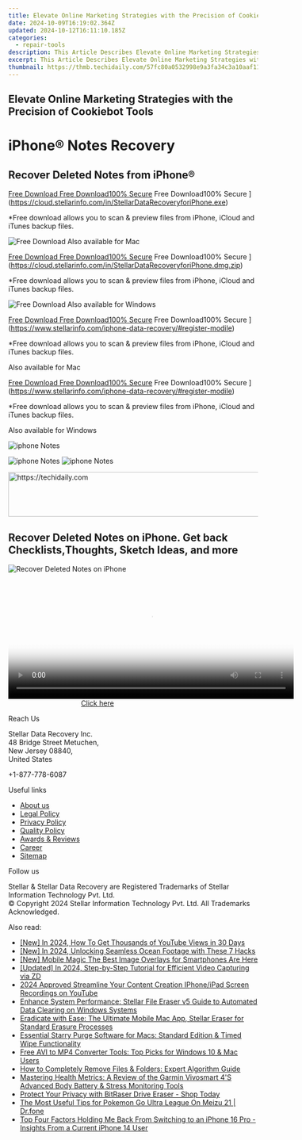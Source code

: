 ```yaml
---
title: Elevate Online Marketing Strategies with the Precision of Cookiebot Tools
date: 2024-10-09T16:19:02.364Z
updated: 2024-10-12T16:11:10.185Z
categories:
  - repair-tools
description: This Article Describes Elevate Online Marketing Strategies with the Precision of Cookiebot Tools
excerpt: This Article Describes Elevate Online Marketing Strategies with the Precision of Cookiebot Tools
thumbnail: https://thmb.techidaily.com/57fc80a0532998e9a3fa34c3a10aaf11a38c8a2570d6f12d0969979c5207b72c.jpg
---
```


## Elevate Online Marketing Strategies with the Precision of Cookiebot Tools

# iPhone® Notes Recovery

## Recover Deleted Notes from iPhone®

[Free Download Free Download100% Secure](https://www.stellarinfo.com/gdc/iphone-recovery/images/win.png) Free Download100% Secure ](https://cloud.stellarinfo.com/in/StellarDataRecoveryforiPhone.exe)

 \*Free download allows you to scan & preview files from iPhone, iCloud and iTunes backup files.

![Free Download](https://www.stellarinfo.com/gdc/iphone-recovery/images/small-apple.png) Also available for Mac

[Free Download Free Download100% Secure](https://www.stellarinfo.com/gdc/iphone-recovery/images/mac.png) Free Download100% Secure ](https://cloud.stellarinfo.com/in/StellarDataRecoveryforiPhone.dmg.zip)

 \*Free download allows you to scan & preview files from iPhone, iCloud and iTunes backup files.

![Free Download](https://www.stellarinfo.com/gdc/iphone-recovery/images/small-windows.png) Also available for Windows

[Free Download Free Download100% Secure](https://www.stellarinfo.com/gdc/iphone-recovery/images/win.png) Free Download100% Secure ](https://www.stellarinfo.com/iphone-data-recovery/#register-modile)

 \*Free download allows you to scan & preview files from iPhone, iCloud and iTunes backup files.

 Also available for Mac

[Free Download Free Download100% Secure](https://www.stellarinfo.com/gdc/iphone-recovery/images/mac.png) Free Download100% Secure ](https://www.stellarinfo.com/iphone-data-recovery/#register-modile)

 \*Free download allows you to scan & preview files from iPhone, iCloud and iTunes backup files.

 Also available for Windows

![iphone Notes](https://www.stellarinfo.com/iphone-data-recovery/images/notes.png)

![iphone Notes](https://www.stellarinfo.com/iphone-data-recovery/images/notes.png) ![iphone Notes](https://www.stellarinfo.com/iphone-data-recovery/iphone-recovery/images/bg1-old.png)

<!-- affiliate ads begin -->
<a href="https://aligracehair.sjv.io/c/5597632/1997662/19272" target="_top" id="1997662">
  <img src="//a.impactradius-go.com/display-ad/19272-1997662" border="0" alt="https://techidaily.com" width="728" height="90"/>
</a>
<img height="0" width="0" src="https://aligracehair.sjv.io/i/5597632/1997662/19272" style="position:absolute;visibility:hidden;" border="0" />
<!-- affiliate ads end -->

## Recover Deleted Notes on iPhone. Get back Checklists,Thoughts, Sketch Ideas, and more

![Recover Deleted Notes on iPhone](https://www.stellarinfo.com/iphone-data-recovery/images/icon-note.png)

<!-- affiliate ads begin -->
<span id="1983552">
					<video width="576" height="240" style="cursor:pointer"
           poster="//a.impactradius-go.com/display-clicktoplayimage/1983552.png"
           onclick="if(!this.playClicked){this.play();this.setAttribute('controls',true);this.playClicked=true;}">
	   <source src="//a.impactradius-go.com/display-ad/22993-1983552">
	   <img src="//a.impactradius-go.com/display-clicktoplayimage/1983552.png" style="border: none; height: 100%; width: 100%; object-fit: contain">
	</video>
	<div style="width:360px;text-align:center"><a href="javascript:window.open(decodeURIComponent('https%3A%2F%2Fhomestyler.sjv.io%2Fc%2F5597632%2F1983552%2F22993'), '_blank');void(0);">Click here</a></div>
</span>
<img height="0" width="0" src="https://imp.pxf.io/i/5597632/1983552/22993" style="position:absolute;visibility:hidden;" border="0" />
<!-- affiliate ads end -->

Reach Us

 Stellar Data Recovery Inc.  
 48 Bridge Street Metuchen,  
 New Jersey 08840,  
 United States

+1-877-778-6087

Useful links

* [About us](https://tools.techidaily.com/stellardata-recovery/buy-now/)
* [Legal Policy](https://tools.techidaily.com/stellardata-recovery/buy-now/)
* [Privacy Policy](https://tools.techidaily.com/stellardata-recovery/buy-now/)
* [Quality Policy](https://tools.techidaily.com/stellardata-recovery/buy-now/)
* [Awards & Reviews](https://tools.techidaily.com/stellardata-recovery/buy-now/)
* [Career](https://tools.techidaily.com/stellardata-recovery/buy-now/)
* [Sitemap](https://www.stellarinfo.com/sitemap.php)

Follow us

[](https://www.facebook.com/stellarinfo) [](https://twitter.com/stellarinfo) [](https://www.linkedin.com/company/stellardatarecovery/) [](https://www.youtube.com/user/stellarite)

 Stellar & Stellar Data Recovery are Registered Trademarks of Stellar Information Technology Pvt. Ltd.  
 © Copyright 2024 Stellar Information Technology Pvt. Ltd. All Trademarks Acknowledged.

<ins class="adsbygoogle"
     style="display:block"
     data-ad-format="autorelaxed"
     data-ad-client="ca-pub-7571918770474297"
     data-ad-slot="1223367746"></ins>

<ins class="adsbygoogle"
     style="display:block"
     data-ad-client="ca-pub-7571918770474297"
     data-ad-slot="8358498916"
     data-ad-format="auto"
     data-full-width-responsive="true"></ins>

<span class="atpl-alsoreadstyle">Also read:</span>
<div><ul>
<li><a href="https://eaxpv-info.techidaily.com/new-in-2024-how-to-get-thousands-of-youtube-views-in-30-days/"><u>[New] In 2024, How To Get Thousands of YouTube Views in 30 Days</u></a></li>
<li><a href="https://fox-helps.techidaily.com/new-in-2024-unlocking-seamless-ocean-footage-with-these-7-hacks/"><u>[New] In 2024, Unlocking Seamless Ocean Footage with These 7 Hacks</u></a></li>
<li><a href="https://extra-approaches.techidaily.com/new-mobile-magic-the-best-image-overlays-for-smartphones-are-here/"><u>[New] Mobile Magic The Best Image Overlays for Smartphones Are Here</u></a></li>
<li><a href="https://remote-screen-capture.techidaily.com/updated-in-2024-step-by-step-tutorial-for-efficient-video-capturing-via-zd/"><u>[Updated] In 2024, Step-by-Step Tutorial for Efficient Video Capturing via ZD</u></a></li>
<li><a href="https://youtube-web.techidaily.com/approved-streamline-your-content-creation-iphoneipad-screen-recordings-on-youtube/"><u>2024 Approved Streamline Your Content Creation IPhone/iPad Screen Recordings on YouTube</u></a></li>
<li><a href="https://data-safeguard.techidaily.com/enhance-system-performance-stellar-file-eraser-v5-guide-to-automated-data-clearing-on-windows-systems/"><u>Enhance System Performance: Stellar File Eraser v5 Guide to Automated Data Clearing on Windows Systems</u></a></li>
<li><a href="https://data-safeguard.techidaily.com/eradicate-with-ease-the-ultimate-mobile-mac-app-stellar-eraser-for-standard-erasure-processes/"><u>Eradicate with Ease: The Ultimate Mobile Mac App, Stellar Eraser for Standard Erasure Processes</u></a></li>
<li><a href="https://data-safeguard.techidaily.com/essential-starry-purge-software-for-macs-standard-edition-and-timed-wipe-functionality/"><u>Essential Starry Purge Software for Macs: Standard Edition & Timed Wipe Functionality</u></a></li>
<li><a href="https://techtrends.techidaily.com/free-avi-to-mp4-converter-tools-top-picks-for-windows-10-and-mac-users/"><u>Free AVI to MP4 Converter Tools: Top Picks for Windows 10 & Mac Users</u></a></li>
<li><a href="https://data-safeguard.techidaily.com/how-to-completely-remove-files-and-folders-expert-algorithm-guide/"><u>How to Completely Remove Files & Folders: Expert Algorithm Guide</u></a></li>
<li><a href="https://buynow-tips.techidaily.com/mastering-health-metrics-a-review-of-the-garmin-vivosmart-4s-advanced-body-battery-and-stress-monitoring-tools/"><u>Mastering Health Metrics: A Review of the Garmin Vivosmart 4'S Advanced Body Battery & Stress Monitoring Tools</u></a></li>
<li><a href="https://data-safeguard.techidaily.com/protect-your-privacy-with-bitraser-drive-eraser-shop-today/"><u>Protect Your Privacy with BitRaser Drive Eraser - Shop Today</u></a></li>
<li><a href="https://android-pokemon-go.techidaily.com/the-most-useful-tips-for-pokemon-go-ultra-league-on-meizu-21-drfone-by-drfone-virtual-android/"><u>The Most Useful Tips for Pokemon Go Ultra League On Meizu 21 | Dr.fone</u></a></li>
<li><a href="https://techtrends.techidaily.com/top-four-factors-holding-me-back-from-switching-to-an-iphone-16-pro-insights-from-a-current-iphone-14-user/"><u>Top Four Factors Holding Me Back From Switching to an iPhone 16 Pro - Insights From a Current iPhone 14 User</u></a></li>
</ul></div>

